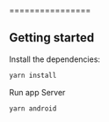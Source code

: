 ================

## Getting started

Install the dependencies:
```bash
yarn install
```

Run app Server
```bash
yarn android
```
